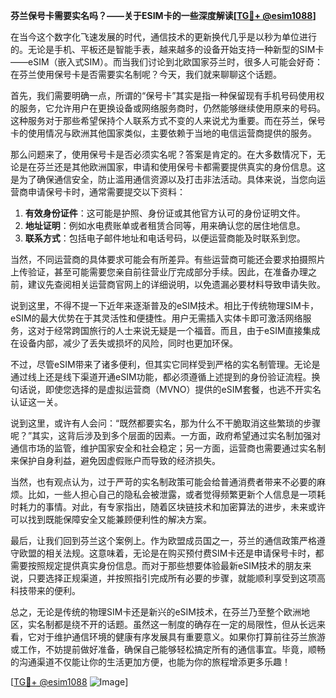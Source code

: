 **芬兰保号卡需要实名吗？——关于ESIM卡的一些深度解读[[TG💪+ @esim1088](https://t.me/s/esim1088)]**

在当今这个数字化飞速发展的时代，通信技术的更新换代几乎是以秒为单位进行的。无论是手机、平板还是智能手表，越来越多的设备开始支持一种新型的SIM卡——eSIM（嵌入式SIM）。而当我们讨论到北欧国家芬兰时，很多人可能会好奇：在芬兰使用保号卡是否需要实名制呢？今天，我们就来聊聊这个话题。

首先，我们需要明确一点，所谓的“保号卡”其实是指一种保留现有手机号码使用权的服务，它允许用户在更换设备或网络服务商时，仍然能够继续使用原来的号码。这种服务对于那些希望保持个人联系方式不变的人来说尤为重要。而在芬兰，保号卡的使用情况与欧洲其他国家类似，主要依赖于当地的电信运营商提供的服务。

那么问题来了，使用保号卡是否必须实名呢？答案是肯定的。在大多数情况下，无论是在芬兰还是其他欧洲国家，申请和使用保号卡都需要提供真实的身份信息。这是为了确保通信安全，防止滥用通信资源以及打击非法活动。具体来说，当您向运营商申请保号卡时，通常需要提交以下资料：

1. **有效身份证件**：这可能是护照、身份证或其他官方认可的身份证明文件。
2. **地址证明**：例如水电费账单或者租赁合同等，用来确认您的居住地信息。
3. **联系方式**：包括电子邮件地址和电话号码，以便运营商能及时联系到您。

当然，不同运营商的具体要求可能会有所差异。有些运营商可能还会要求拍摄照片上传验证，甚至可能需要您亲自前往营业厅完成部分手续。因此，在准备办理之前，建议先查阅相关运营商官网上的详细说明，以免遗漏必要材料导致申请失败。

说到这里，不得不提一下近年来逐渐普及的eSIM技术。相比于传统物理SIM卡，eSIM的最大优势在于其灵活性和便捷性。用户无需插入实体卡即可激活网络服务，这对于经常跨国旅行的人士来说无疑是一个福音。而且，由于eSIM直接集成在设备内部，减少了丢失或损坏的风险，同时也更加环保。

不过，尽管eSIM带来了诸多便利，但其实它同样受到严格的实名制管理。无论是通过线上还是线下渠道开通eSIM功能，都必须遵循上述提到的身份验证流程。换句话说，即使您选择的是虚拟运营商（MVNO）提供的eSIM套餐，也逃不开实名认证这一关。

说到这里，或许有人会问：“既然都要实名，那为什么不干脆取消这些繁琐的步骤呢？”其实，这背后涉及到多个层面的因素。一方面，政府希望通过实名制加强对通信市场的监管，维护国家安全和社会稳定；另一方面，运营商也需要通过实名制来保护自身利益，避免因虚假账户而导致的经济损失。

当然，也有观点认为，过于严苛的实名制政策可能会给普通消费者带来不必要的麻烦。比如，一些人担心自己的隐私会被泄露，或者觉得频繁更新个人信息是一项耗时耗力的事情。对此，有专家指出，随着区块链技术和加密算法的进步，未来或许可以找到既能保障安全又能兼顾便利性的解决方案。

最后，让我们回到芬兰这个案例上。作为欧盟成员国之一，芬兰的通信政策严格遵守欧盟的相关法规。这意味着，无论是在购买预付费SIM卡还是申请保号卡时，都需要按照规定提供真实身份信息。而对于那些想要体验最新eSIM技术的朋友来说，只要选择正规渠道，并按照指引完成所有必要的步骤，就能顺利享受到这项高科技带来的便利。

总之，无论是传统的物理SIM卡还是新兴的eSIM技术，在芬兰乃至整个欧洲地区，实名制都是绕不开的话题。虽然这一制度的确存在一定的局限性，但从长远来看，它对于维护通信环境的健康有序发展具有重要意义。如果你打算前往芬兰旅游或工作，不妨提前做好准备，确保自己能够轻松搞定所有的通信事宜。毕竟，顺畅的沟通渠道不仅能让你的生活更加方便，也能为你的旅程增添更多乐趣！

[[TG💪+ @esim1088](https://t.me/s/esim1088) ![Image](https://i.postimg.cc/4NQfJmqS/Snipaste-2025-05-13-00-14-12.png)]